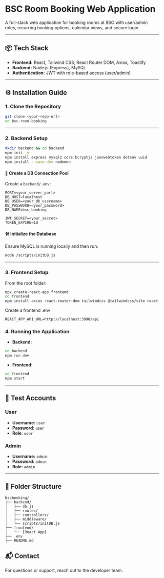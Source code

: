 # BSC Room Booking Web Application

A full-stack web application for booking rooms at BSC with user/admin roles, recurring booking options, calendar views, and secure login.

---

## 📦 Tech Stack

- **Frontend:** React, Tailwind CSS, React Router DOM, Axios, Toastify
- **Backend:** Node.js (Express), MySQL
- **Authentication:** JWT with role-based access (user/admin)

---

## ⚙️ Installation Guide

### 1. Clone the Repository

```bash
git clone <your-repo-url>
cd bsc-room-booking
````

---

### 2. Backend Setup

```bash
mkdir backend && cd backend
npm init -y
npm install express mysql2 cors bcryptjs jsonwebtoken dotenv uuid
npm install --save-dev nodemon
```

#### 📁 Create a DB Connection Pool

Create a `backend/.env`:

```
PORT=<your_server_port>
DB_HOST=localhost
DB_USER=<your_db_username>
DB_PASSWORD=<your_password>
DB_NAME=bsc_booking

JWT_SECRET=<your_secret>
TOKEN_EXPIRE=1d
```

#### 🛠️ Initialize the Database

Ensure MySQL is running locally and then run:

```bash
node /scripts/initDB.js
```

---

### 3. Frontend Setup

From the root folder:

```bash
npx create-react-app frontend
cd frontend
npm install axios react-router-dom tailwindcss @tailwindcss/vite react-toastify @fortawesome/fontawesome-svg-core @fortawesome/free-solid-svg-icons @fortawesome/react-fontawesome
```

Create a frontend .env
```
REACT_APP_API_URL=http://localhost:3000/api
```

### 4. Running the Application

* **Backend:**

```bash
cd backend
npm run dev
```

* **Frontend:**

```bash
cd frontend
npm start
```

---

## 🧪 Test Accounts

### User

* **Username:** `user`
* **Password:** `user`
* **Role:** `user`

### Admin

* **Username:** `admin`
* **Password:** `admin`
* **Role:** `admin`

---

## 📁 Folder Structure

```
bscbooking/
├── backend/
│   ├── db.js
│   ├── routes/
│   ├── controllers/
│   ├── middleware/
│   └── scripts/initDB.js
├── frontend/
│   └── [React App]
├── .env
├── README.md
```

## 📬 Contact

For questions or support, reach out to the developer team.